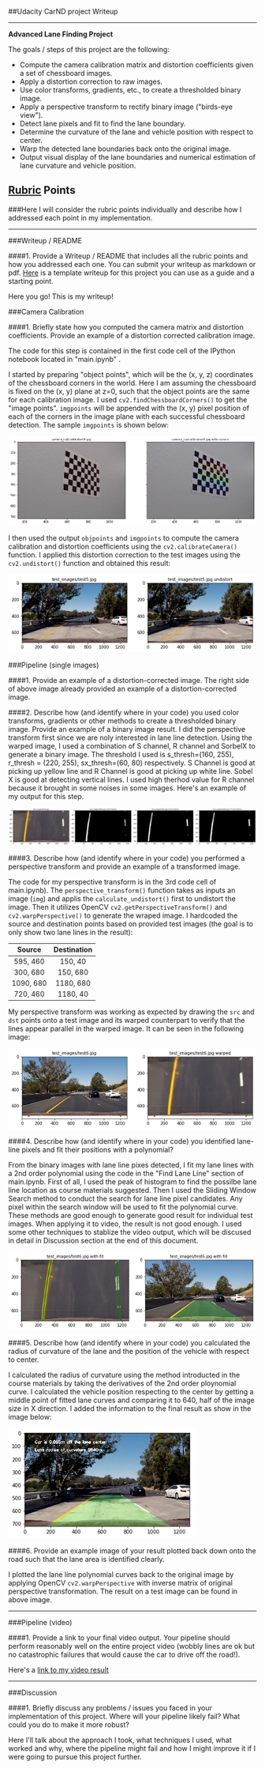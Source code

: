 ##Udacity CarND project Writeup


---

**Advanced Lane Finding Project**

The goals / steps of this project are the following:

* Compute the camera calibration matrix and distortion coefficients given a set of chessboard images.
* Apply a distortion correction to raw images.
* Use color transforms, gradients, etc., to create a thresholded binary image.
* Apply a perspective transform to rectify binary image ("birds-eye view").
* Detect lane pixels and fit to find the lane boundary.
* Determine the curvature of the lane and vehicle position with respect to center.
* Warp the detected lane boundaries back onto the original image.
* Output visual display of the lane boundaries and numerical estimation of lane curvature and vehicle position.

[//]: # (Image References)

[image1]: ./output_images/calibration9_withcorner.png "Calibration Image with Corners"
[image2]: ./output_images/test5_undistort.png "Test Image Undistort"
[image3]: ./output_images/testimage_color_gradient.png "Color and Gradient"
[image4]: ./output_images/testimage_perspective.png "Perspective Transform"
[image5]: ./output_images/testimage_lanelinedetection.png "Lane Line Detection"
[image6]: ./output_images/testimage_withlaneinfo.png "Output"
[video1]: ./result.mp4 "Result Video"

## [Rubric](https://review.udacity.com/#!/rubrics/571/view) Points
###Here I will consider the rubric points individually and describe how I addressed each point in my implementation.  

---
###Writeup / README

####1. Provide a Writeup / README that includes all the rubric points and how you addressed each one.  You can submit your writeup as markdown or pdf.  [Here](https://github.com/udacity/CarND-Advanced-Lane-Lines/blob/master/writeup_template.md) is a template writeup for this project you can use as a guide and a starting point.  

Here you go! This is my writeup!

###Camera Calibration

####1. Briefly state how you computed the camera matrix and distortion coefficients. Provide an example of a distortion corrected calibration image.

The code for this step is contained in the first code cell of the IPython notebook located in "main.ipynb" .  

I started by preparing "object points", which will be the (x, y, z) coordinates of the chessboard corners in the world. Here I am assuming the chessboard is fixed on the (x, y) plane at z=0, such that the object points are the same for each calibration image.  I used `cv2.findChessboardCorners()` to get the "image points". `imgpoints` will be appended with the (x, y) pixel position of each of the corners in the image plane with each successful chessboard detection. The sample `imgpoints` is shown below:

![alt text][image1]

I then used the output `objpoints` and `imgpoints` to compute the camera calibration and distortion coefficients using the `cv2.calibrateCamera()` function.  I applied this distortion correction to the test images using the `cv2.undistort()` function and obtained this result: 

![alt text][image2]

###Pipeline (single images)

####1. Provide an example of a distortion-corrected image.
The right side of above image already provided an example of a distortion-corrected image. 

####2. Describe how (and identify where in your code) you used color transforms, gradients or other methods to create a thresholded binary image.  Provide an example of a binary image result.
I did the perspective transform first since we are noly interested in lane line detection. Using the warped image, I used a combination of S channel, R channel and SorbelX to generate a binary image. The threshold I used is s_thresh=(160, 255), r_thresh = (220, 255), sx_thresh=(60, 80) respectively. S Channel is good at picking up yellow line and R Channel is good at picking up white line. Sobel X is good at detecting vertical lines. I used high therhod value for R channel because it brought in some noises in some images. Here's an example of my output for this step.  

![alt text][image3]

####3. Describe how (and identify where in your code) you performed a perspective transform and provide an example of a transformed image.

The code for my perspective transform is in the 3rd code cell of main.ipynb).  The `perspective_transform()` function takes as inputs an image (`img`) and applis the `calculate_undistort()` first to undistort the image. Then it utilizes OpenCV `cv2.getPerspectiveTransform()` and `cv2.warpPerspective()` to generate the wraped image. I hardcoded the source and destination points based on provided test images (the goal is to only show two lane lines in the result):

| Source        | Destination   | 
|:-------------:|:-------------:| 
| 595, 460      | 150, 40       | 
| 300, 680      | 150, 680      |
| 1090, 680     | 1180, 680     |
| 720, 460      | 1180, 40      |

My perspective transform was working as expected by drawing the `src` and `dst` points onto a test image and its warped counterpart to verify that the lines appear parallel in the warped image. It can be seen in the following image:

![alt text][image4]

####4. Describe how (and identify where in your code) you identified lane-line pixels and fit their positions with a polynomial?

From the binary images with lane line pixes detected, I fit my lane lines with a 2nd order polynomial using the code in the "Find Lane Line" section of main.ipynb. 
First of all, I used the peak of histogram to find the possilbe lane line location as course materials suggested. 
Then I used the Sliding Window Search method to conduct the search for lane line pixel candidates. Any pixel within the search window will be used to fit the polynomial curve. 
These methods are good enough to generate good result for individual test images. When applying it to video, the result is not good enough. I used some other techniques to stablize the video output, which will be discused in detail in Discussion section at the end of this document. 

![alt text][image5]

####5. Describe how (and identify where in your code) you calculated the radius of curvature of the lane and the position of the vehicle with respect to center.

I calculated the radius of curvature using the method introducted in the course materials by taking the derivatives of the 2nd order ploynomial curve. I calculated the vehicle position respecting to the center by getting a middle point of fitted lane curves and comparing it to 640, half of the image size in X direction. I added the information to the final result as show in the image below:

![alt text][image6]

####6. Provide an example image of your result plotted back down onto the road such that the lane area is identified clearly.

I plotted the lane line polynomial curves back to the original image by applying OpenCV `cv2.warpPerspective` with inverse matrix of original perspective transformation. The result on a test image can be found in above image. 


---

###Pipeline (video)

####1. Provide a link to your final video output.  Your pipeline should perform reasonably well on the entire project video (wobbly lines are ok but no catastrophic failures that would cause the car to drive off the road!).

Here's a [link to my video result](./project_video.mp4)

---

###Discussion

####1. Briefly discuss any problems / issues you faced in your implementation of this project.  Where will your pipeline likely fail?  What could you do to make it more robust?

Here I'll talk about the approach I took, what techniques I used, what worked and why, where the pipeline might fail and how I might improve it if I were going to pursue this project further.  

